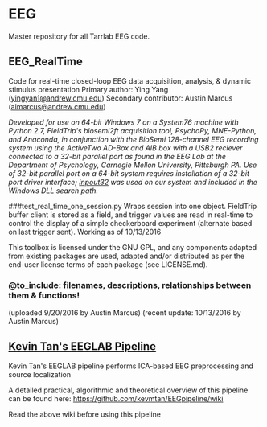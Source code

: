 # EEG

Master repository for all Tarrlab EEG code.

## EEG_RealTime
Code for real-time closed-loop EEG data acquisition, analysis, &amp; dynamic stimulus presentation
Primary author: Ying Yang (yingyan1@andrew.cmu.edu)
Secondary contributor: Austin Marcus (aimarcus@andrew.cmu.edu)

*Developed for use on 64-bit Windows 7 on a System76 machine with Python 2.7, FieldTrip's biosemi2ft acquisition tool, PsychoPy, MNE-Python, and Anaconda, in conjunction with the BioSemi 128-channel EEG recording system using the ActiveTwo AD-Box and AIB box with a USB2 reciever connected to a 32-bit parallel port as found in the EEG Lab at the Department of Psychology, Carnegie Mellon University, Pittsburgh PA. Use of 32-bit parallel port on a 64-bit system requires installation of a 32-bit port driver interface; [inpout32](http://www.highrez.co.uk/downloads/inpout32/) was used on our system and included in the Windows DLL search path.*

###test_real_time_one_session.py
Wraps session into one object. FieldTrip buffer client is stored as a field, and trigger values are read in real-time to control the display of a simple checkerboard experiment (alternate based on last trigger sent).
Working as of 10/13/2016

This toolbox is licensed under the GNU GPL, and any components adapted from existing packages are used, adapted and/or distributed as per the end-user license terms of each package (see LICENSE.md).

### @to_include: filenames, descriptions, relationships between them & functions!

(uploaded 9/20/2016 by Austin Marcus)
(recent update: 10/13/2016 by Austin Marcus)

## [Kevin Tan's EEGLAB Pipeline](https://github.com/kevmtan/EEGpipeline/wiki)

Kevin Tan's EEGLAB pipeline performs ICA-based EEG preprocessing and source localization

A detailed practical, algorithmic and theoretical overview of this pipeline can be found here: https://github.com/kevmtan/EEGpipeline/wiki

Read the above wiki before using this pipeline
